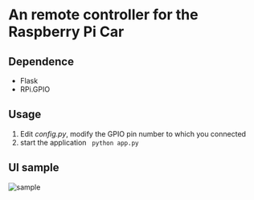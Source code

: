 # An remote controller for the Raspberry Pi Car

## Dependence
 - Flask
 - RPi.GPIO

## Usage
1. Edit *config.py*, modify the GPIO pin number to which you connected
1. start the application
  ``` python app.py```
## UI sample
![sample](https://github.com/fordoo/rpi-car/blob/master/sample.png?raw=true)
